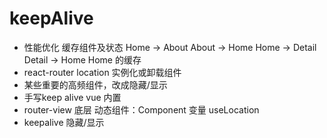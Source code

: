 # keepAlive

- 性能优化
  缓存组件及状态
  Home -> About
  About -> Home
  Home -> Detail
  Detail -> Home
  Home 的缓存
- react-router
  location 实例化或卸载组件
- 某些重要的高频组件，改成隐藏/显示
- 手写keep alive
  vue 内置
- router-view 底层
  动态组件：Component 变量
  useLocation
- keepalive
  隐藏/显示
